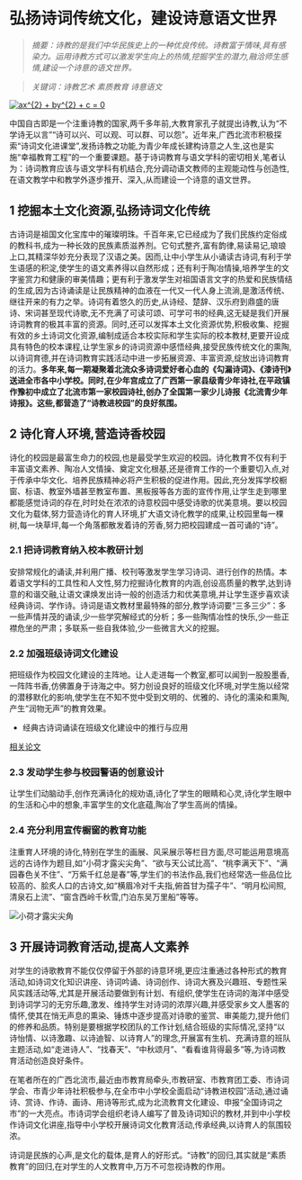 # 弘扬诗词传统文化，建设诗意语文世界

>*摘要：诗教的是我们中华民族史上的一种优良传统。诗教富于情味,具有感染力。运用诗教方式可以激发学生向上的热情,挖掘学生的潜力,融洽师生感情,建设一个诗意的语文世界。*
 
>*关键词：诗教艺术 素质教育 诗意语文*

<a href="https://www.codecogs.com/eqnedit.php?latex=ax^{2}&space;&plus;&space;by^{2}&space;&plus;&space;c&space;=&space;0" target="_blank"><img src="https://latex.codecogs.com/gif.latex?ax^{2}&space;&plus;&space;by^{2}&space;&plus;&space;c&space;=&space;0" title="ax^{2} + by^{2} + c = 0" /></a>

中国自古即是一个注重诗教的国家,两千多年前,大教育家孔子就提出诗教,认为“不学诗无以言”“诗可以兴、可以观、可以群、可以怨”。近年来,广西北流市积极探索“诗词文化进课堂”,发扬诗教之功能,为青少年成长建构诗意之人生,这也是实施“幸福教育工程”的一个重要课题。基于诗词教育与语文学科的密切相关,笔者认为：诗词教育应该与语文学科有机结合,充分调动语文教师的主观能动性与创造性,在语文教学中和教学外逐步推开、深入,从而建设一个诗意的语文世界。

## 1 挖掘本土文化资源,弘扬诗词文化传统

古诗词是祖国文化宝库中的璀璨明珠。千百年来,它已经成为了我们民族约定俗成的教科书,成为一种长效的民族素质滋养剂。它句式整齐,富有韵律,易读易记,琅琅上口,其精深华妙充分表现了汉语之美。因而,让中小学生从小诵读古诗词,有利于学生语感的积淀,使学生的语文素养得以自然形成；还有利于陶冶情操,培养学生的文字鉴赏力和健康的审美情趣；更有利于激发学生对祖国语言文字的热爱和民族情结的生成,因为古诗诵读是让民族精神的血液在一代又一代人身上流淌,是激活传统、继往开来的有力之举。诗词有着悠久的历史,从诗经、楚辞、汉乐府到鼎盛的唐诗、宋词甚至现代诗歌,无不充满了可读可颂、可学可书的经典,这无疑是我们开展诗词教育的极其丰富的资源。同时,还可以发挥本土文化资源优势,积极收集、挖掘有效的乡土诗词文化资源,编制成适合本校实际和学生实际的校本教材,更要开设成具有特色的校本课程,让学生家乡的诗词资源中感悟经典,接受民族传统文化的熏陶,以诗词育德,并在诗词教育实践活动中进一步拓展资源、丰富资源,绽放出诗词教育的活力。**多年来,每一期凝聚着北流众多诗词爱好者心血的《勾漏诗词》、《漆诗刊》送进全市各中小学校。同时,在少年宫成立了广西第一家县级青少年诗社,在平政镇作豫初中成立了北流市第一家校园诗社,创办了全国第一家少儿诗报《北流青少年诗报》。这些,都营造了“诗教进校园”的良好氛围。**

## 2 诗化育人环境,营造诗香校园

诗化的校园是最富生命力的校园,也是最受学生欢迎的校园。诗化教育不仅有利于丰富语文素养、陶冶人文情操、奠定文化根基,还是德育工作的一个重要切入点,对于传承中华文化、培养民族精神必将产生积极的促进作用。因此,充分发挥学校橱窗、标语、教室外墙甚至教室布置、黑板报等各方面的宣传作用,让学生走到哪里都能感觉诗词的存在,时时处在浓浓的诗意校园中感受诗歌的优美意境。要以校园文化为载体,努力营造诗化的育人环境,扩大语文诗化教学的成果,让校园里每一棵树,每一块草坪,每一个角落都散发着诗的芳香,努力把校园建成一首可诵的“诗”。

### 2.1 把诗词教育纳入校本教研计划

安排常规化的诵读,并利用广播、校刊等激发学生学习诗词、进行创作的热情。本着语文学科的工具性和人文性,努力挖掘诗化教育的内涵,创设高质量的教学,达到诗意的和谐交融,让语文课焕发出诗一般的创造活力和优美意境,并让学生逐步喜欢读经典诗词、学作诗。诗词是语文教材里最特殊的部分,教学诗词要“三多三少”：多一些声情并茂的诵读,少一些学究解经式的分析；多一些陶情冶性的快乐,少一些正襟危坐的严肃；多联系一些自我体验,少一些微言大义的挖掘。

### 2.2 加强班级诗词文化建设

把班级作为校园文化建设的主阵地。让人走进每一个教室,都可以闻到一股股墨香,一阵阵书香,仿佛置身于诗海之中。努力创设良好的班级文化环境,对学生施以经常的潜移默化的影响,使学生在不知不觉中受到文明的、优雅的、诗化的濡染和熏陶,产生“润物无声”的教育效果。

* 经典古诗词诵读在班级文化建设中的推行与应用

[相关论文](https://wenku.baidu.com/view/e5d8df7bc4da50e2524de518964bcf84b9d52da5.html)

### 2.3 发动学生参与校园警语的创意设计

让学生们动脑动手,创作充满诗化的规劝语,诗化了学生的眼睛和心灵,诗化学生眼中的生活和心中的想象,丰富学生的文化底蕴,陶冶了学生高尚的情操。

### 2.4 充分利用宣传橱窗的教育功能

注重育人环境的诗化,特别在学生的画展、风采展示等栏目方面,尽可能运用意境高远的古诗作为题目,如“小荷才露尖尖角”、“欲与天公试比高”、“桃李满天下”、“满园春色关不住”、“万紫千红总是春”等,学生们的书法作品,我们也经常选一些品位比较高的、脍炙人口的古诗文,如“横眉冷对千夫指,俯首甘为孺子牛”、“明月松间照,清泉石上流”、“窗含西岭千秋雪,门泊东吴万里船”等等。
 
![小荷才露尖尖角](http://m1ttwoch.github.io/timg.jpg)

## 3 开展诗词教育活动,提高人文素养

对学生的诗歌教育不能仅仅停留于外部的诗意环境,更应注重通过各种形式的教育活动,如诗词文化知识讲座、诗词吟诵、诗词创作、诗词大赛及兴趣班、专题性采风实践活动等,尤其是开展活动要做到有计划、有组织,使学生在诗词的海洋中感受到诗词学习的无穷乐趣,激发、维持学生对诗词的浓厚兴趣,并感受家乡文人墨客的情怀,使其在悄无声息的熏染、锤炼中逐步提高对诗歌的鉴赏、审美能力,提升他们的修养和品质。特别是要根据学校团队的工作计划,结合班级的实际情况,坚持“以诗怡情、以诗激趣、以诗迪智、以诗育人”的理念,开展富有生机、充满诗意的班队主题活动,如“走进诗人”、“找春天”、“中秋颂月”、“看看谁背得最多”等,为诗词教育活动创造良好条件。

在笔者所在的广西北流市,最近由市教育局牵头,市教研室、市教育团工委、市诗词学会、市青少年诗社积极参与,在全市中小学校全面启动“诗教进校园”活动,通过诵诗、赏诗、作诗、画诗、用诗等形式,成为北流教育文化建设、申报“全国诗词之市”的一大亮点。市诗词学会组织老诗人编写了普及诗词知识的教材,并到中小学校作诗词文化讲座,指导中小学校开展诗词文化教育活动,传承经典,以诗育人的氛围较浓。

诗词是民族的心声,是文化的载体,是育人的好形式。“诗教”的回归,其实就是“素质教育”的回归,在对学生的人文教育中,万万不可忽视诗教的作用。
